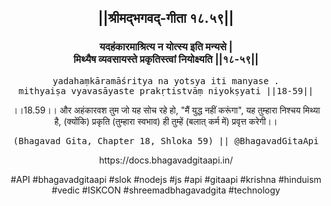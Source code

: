 <center><h2>||श्रीमद्‍भगवद्‍-गीता १८.५९||</h2>
<h3>यदहंकारमाश्रित्य न योत्स्य इति मन्यसे |<br/>मिथ्यैष व्यवसायस्ते प्रकृतिस्त्वां नियोक्ष्यति ||१८-५९||</h3>
<pre>yadahaṃkāramāśritya na yotsya iti manyase .<br/>mithyaiṣa vyavasāyaste prakṛtistvāṃ niyokṣyati ||18-59||</pre>
<p>।।18.59।। और अहंकारवश तुम जो यह सोच रहे हो, "मैं युद्ध नहीं करूंगा", यह तुम्हारा निश्चय मिथ्या है, (क्योंकि) प्रकृति (तुम्हारा स्वभाव) ही तुम्हें (बलात् कर्म में) प्रवृत्त करेगी।।</p>
<pre>(Bhagavad Gita, Chapter 18, Shloka 59) || @BhagavadGitaApi</pre><p>https://docs.bhagavadgitaapi.in/</p><p>#API #bhagavadgitaapi #slok #nodejs #js #api #gitaapi #krishna #hinduism #vedic #ISKCON #shreemadbhagavadgita #technology</p></center>